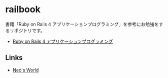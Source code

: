 # railbook

書籍「Ruby on Rails 4 アプリケーションプログラミング」を参考にお勉強をするリポジトリです。

- [Ruby on Rails 4 アプリケーションプログラミング](https://amzn.to/2zmikcw)


## Links

- [Neo's World](https://neos21.net/)
